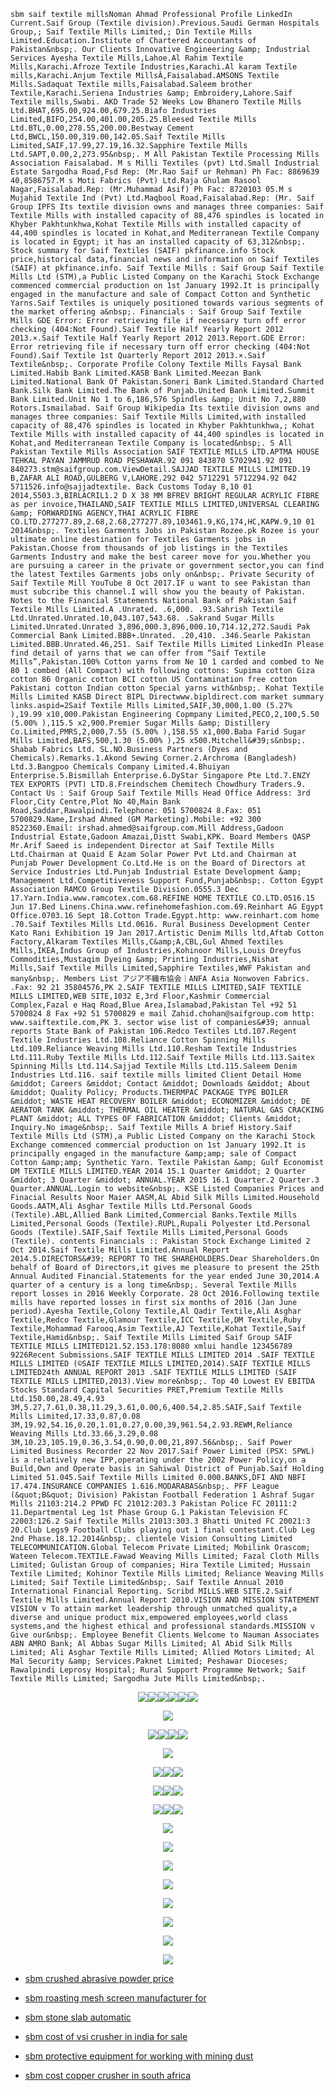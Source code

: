 
```
sbm saif textile millsNoman Ahmad Professional Profile LinkedIn Current.Saif Group (Textile division).Previous.Saudi German Hospitals Group,; Saif Textile Mills Limited,; Din Textile Mills Limited.Education.Institute of Chartered Accountants of Pakistan&nbsp;. Our Clients Innovative Engineering &amp; Industrial Services Ayesha Textile Mills,Lahoe.Al Rahim Textile Mills,Karachi.Afroze Textile Industries,Karachi.Al karam Textile mills,Karachi.Anjum Textile MillsÂ,Faisalabad.AMSONS Textile Mills.Sadaquat Textile mills,Faisalabad.Saleem brother Textile,Karachi.Seriena Industries &amp; Embroidery,Lahore.Saif Textile mills,Swabi. AKD Trade 52 Weeks Low Bhanero Textile Mills Ltd.BHAT,695.00,924.00,679.25.Biafo Industries Limited,BIFO,254.00,401.00,205.25.Bleesed Textile Mills Ltd.BTL,0.00,278.55,200.00.Bestway Cement Ltd,BWCL,150.00,319.00,142.05.Saif Textile Mills Limited,SAIF,17.99,27.19,16.32.Sapphire Textile Mills Ltd.SAPT,0.00,2,273.95&nbsp;. M All Pakistan Textile Processing Mills Association Faisalabad. M s Milli Textiles (pvt) Ltd.Small Industrial Estate Sargodha Road,Fsd Rep: (Mr.Rao Saif ur Rehman) Ph Fac: 8869639 40,8586757.M s Moti Fabrics (Pvt) Ltd.Raja Ghulam Rasool Nagar,Faisalabad.Rep: (Mr.Muhammad Asif) Ph Fac: 8720103 05.M s Mujahid Textile Ind (Pvt) Ltd.Maqbool Road,Faisalabad.Rep: (Mr. Saif Group IPFS Its textile division owns and manages three companies: Saif Textile Mills with installed capacity of 88,476 spindles is located in Khyber Pakhtunkhwa,Kohat Textile Mills with installed capacity of 44,400 spindles is located in Kohat,and Mediterranean Textile Company is located in Egypt; it has an installed capacity of 63,312&nbsp;. Stock summary for Saif Textiles (SAIF) pkfinance.info Stock price,historical data,financial news and information on Saif Textiles (SAIF) at pkfinance.info. Saif Textile Mills : Saif Group Saif Textile Mills Ltd (STM),a Public Listed Company on the Karachi Stock Exchange commenced commercial production on 1st January 1992.It is principally engaged in the manufacture and sale of Compact Cotton and Synthetic Yarns.Saif Textiles is uniquely positioned towards various segments of the market offering a&nbsp;. Financials : Saif Group Saif Textile Mills GDE Error: Error retrieving file if necessary turn off error checking (404:Not Found).Saif Textile Half Yearly Report 2012 2013.×.Saif Textile Half Yearly Report 2012 2013.Report.GDE Error: Error retrieving file if necessary turn off error checking (404:Not Found).Saif Textile 1st Quarterly Report 2012 2013.×.Saif Textile&nbsp;. Corporate Profile Colony Textile Mills Faysal Bank Limited.Habib Bank Limited.KASB Bank Limited.Meezan Bank Limited.National Bank Of Pakistan.Soneri Bank Limited.Standard Charted Bank.Silk Bank Limited.The Bank of Punjab.United Bank Limited.Summit Bank Limited.Unit No 1 to 6,186,576 Spindles &amp; Unit No 7,2,880 Rotors.Ismailabad. Saif Group Wikipedia Its textile division owns and manages three companies: Saif Textile Mills Limited,with installed capacity of 88,476 spindles is located in Khyber Pakhtunkhwa,; Kohat Textile Mills with installed capacity of 44,400 spindles is located in Kohat,and Mediterranean Textile Company is located&nbsp;. S All Pakistan Textile Mills Association SAIF TEXTILE MILLS LTD.APTMA HOUSE TEHKAL PAYAN JAMMRUD ROAD PESHAWAR.92 091 843870 5702941.92 091 840273.stm@saifgroup.com.ViewDetail.SAJJAD TEXTILE MILLS LIMITED.19 B,ZAFAR ALI ROAD,GULBERG V,LAHORE.292 042 5712291 5712294.92 042 5711526.info@sajjadtextile. Back Customs Today 8,10 01 2014,5503.3,BIRLACRIL1.2 D X 38 MM BFREV BRIGHT REGULAR ACRYLIC FIBRE as per invoice,THAILAND,SAIF TEXTILE MILLS LIMITED,UNIVERSAL CLEARING &amp; FORWARDING AGENCY,THAI ACRYLIC FIBRE CO.LTD.277277.89,2.68,2.68,277277.89,103461.9,KG,174,HC,KAPW.9,10 01 2014&nbsp;. Textiles Garments Jobs in Pakistan Rozee.pk Rozee is your ultimate online destination for Textiles Garments jobs in Pakistan.Choose from thousands of job listings in the Textiles Garments Industry and make the best career move for you.Whether you are pursuing a career in the private or government sector,you can find the latest Textiles Garments jobs only on&nbsp;. Private Security of Saif Textile Mill YouTube 8 Oct 2017.IF u want to see Pakistan than must subcribe this channel.I will show you the beauty of Pakistan. Notes to the Financial Statements National Bank of Pakistan Saif Textile Mills Limited.A .Unrated. .6,000. .93.Sahrish Textile Ltd.Unrated.Unrated.10,043.107,543.68. .Sakrand Sugar Mills Limited.Unrated.Unrated 3,896,000.3,896,000.10,714.12,272.Saudi Pak Commercial Bank Limited.BBB+.Unrated. .20,410. .346.Searle Pakistan Limited.BBB.Unrated.46,251. Saif Textile Mills Limited LinkedIn Please find detail of yarns that we can offer from “Saif Textile Mills”,Pakistan.100% Cotton yarns from Ne 10 1 carded and combed to Ne 80 1 combed (All Compact) with following cottons: Supima cotton Giza cotton 86 Organic cotton BCI cotton US Contamination free cotton Pakistani cotton Indian cotton Special yarns with&nbsp;. Kohat Textile Mills Limited KASB Direct BIPL Directwww.bipldirect.com market summary links.aspid=2Saif Textile Mills Limited,SAIF,30,000,1.00 (5.27% ),19.99 x10,000.Pakistan Engineering Copmpany Limited,PECO,2,100,5.50 (5.00% ),115.5 x2,900.Premier Sugar Mills &amp; Distillery Co.Limited,PMRS,2,000,7.55 (5.00% ),158.55 x1,000.Baba Farid Sugar Mills Limited,BAFS,500,1.30 (5.00% ),25 x500.Mitchell&#39;s&nbsp;. Shabab Fabrics Ltd. SL.NO.Business Partners (Dyes and Chemicals).Remarks.1.Akond Sewing Corner.2.Archroma (Bangladesh) Ltd.3.Bangpoo Chemicals Company Limited.4.Bhuiyan Enterprise.5.Bismillah Enterprise.6.DyStar Singapore Pte Ltd.7.ENZY TEX EXPORTS (PVT) LTD.8.Freindschem Chemitech Chowdhury Traders.9. Contact Us : Saif Group Saif Textile Mills Head Office Address: 3rd Floor,City Centre,Plot No 40,Main Bank Road,Saddar,Rawalpindi.Telephone: 051 5700824 8.Fax: 051 5700829.Name,Irshad Ahmed (GM Marketing).Mobile: +92 300 8522360.Email: irshad.ahmed@saifgroup.com.Mill Address,Gadoon Industrial Estate,Gadoon Amazai,Distt Swabi,KPK. Board Members QASP Mr.Arif Saeed is independent Director at Saif Textile Mills Ltd.Chairman at Quaid E Azam Solar Power Pvt Ltd.and Chairman at Punjab Power Development Co.Ltd.He is on the Board of Directors at Service Industries Ltd.Punjab Industrial Estate Development &amp; Management Ltd.Competitiveness Support Fund,Punjab&nbsp;. Cotton Egypt Association RAMCO Group Textile Division.0555.3 Dec 17.Yarn.India.www.ramcotex.com.68.REFINE HOME TEXTILE CO.LTD.0516.15 Jun 17.Bed Linens.China.www.refinehomefashion.com.69.Reinhart AG Egypt Office.0703.16 Sept 18.Cotton Trade.Egypt.http: www.reinhart.com home .70.Saif Textiles Mills Ltd.0616. Rural Business Development Center Kato Rani Exhibition 19 Jan 2017.Artistic Denim Mills ltd,Aftab Cotton Factory,Alkaram Textiles Mills,C&amp;A,CBL,Gul Ahmed Textiles Mills,IKEA,Indus Group of Industries,Kohinoor Mills,Louis Dreyfus Commodities,Mustaqim Dyeing &amp; Printing Industries,Nishat Mills,Saif Textile Mills Limited,Sapphire Textiles,WWF Pakistan and many&nbsp;. Members List アジア不織布協会｜ANFA Asia Nonwoven Fabrics. .Fax: 92 21 35804576,PK 2.SAIF TEXTILE MILLS LIMITED,SAIF TEXTILE MILLS LIMITED,WEB SITE,1032 E,3rd Floor,Kashmir Commercial Complex,Fazal e Haq Road,Blue Area,Islamabad,Pakistan Tel +92 51 5700824 8 Fax +92 51 5700829 e mail Zahid.chohan@saifgroup.com http: www.saiftextile.com,PK 3. sector wise list of companies&#39; annual reports State Bank of Pakistan 106.Redco Textiles Ltd.107.Regent Textile Industries Ltd.108.Reliance Cotton Spinning Mills Ltd.109.Reliance Weaving Mills Ltd.110.Resham Textile Industries Ltd.111.Ruby Textile Mills Ltd.112.Saif Textile Mills Ltd.113.Saitex Spinning Mills Ltd.114.Sajjad Textile Mills Ltd.115.Saleem Denim Industries Ltd.116. saif textile mills limited Client Detail Home &middot; Careers &middot; Contact &middot; Downloads &middot; About &middot; Quality Policy; Products.THERMPAC PACKAGE TYPE BOILER &middot; WASTE HEAT RECOVERY BOILER &middot; ECONOMIZER &middot; DE AERATOR TANK &middot; THERMAL OIL HEATER &middot; NATURAL GAS CRACKING PLANT &middot; ALL TYPES OF FABRICATION &middot; Clients &middot; Inquiry.No image&nbsp;. Saif Textile Mills A brief History.Saif Textile Mills Ltd (STM),a Public Listed Company on the Karachi Stock Exchange commenced commercial production on 1st January 1992.It is principally engaged in the manufacture &amp;amp; sale of Compact Cotton &amp;amp; Synthetic Yarn. Textile Pakistan &amp; Gulf Economist DM TEXTILE MILLS LIMITED.YEAR 2014 15.1 Quarter &middot; 2 Quarter &middot; 3 Quarter &middot; ANNUAL.YEAR 2015 16.1 Quarter.2 Quarter.3 Quarter.ANNUAL.Login to website&nbsp;. KSE Listed Companies Prices and Finacial Results Noor Maier AASM,AL Abid Silk Mills Limited.Household Goods.AATM,Ali Asghar Textile Mills Ltd.Personal Goods (Textile).ABL,Allied Bank Limited,Commercial Banks.Textile Mills Limited,Personal Goods (Textile).RUPL,Rupali Polyester Ltd.Personal Goods (Textile).SAIF,Saif Textile Mills Limited,Personal Goods (Textile). contents Financials :: Pakistan Stock Exchange Limited 2 Oct 2014.Saif Textile Mills Limited.Annual Report 2014.5.DIRECTORS&#39; REPORT TO THE SHAREHOLDERS.Dear Shareholders.On behalf of Board of Directors,it gives me pleasure to present the 25th Annual Audited Financial.Statements for the year ended June 30,2014.A quarter of a century is a long time&nbsp;. Several Textile Mills report losses in 2016 Weekly Corporate. 28 Oct 2016.Following textile mills have reported losses in first six months of 2016 (Jan June period).Ayesha Textile,Colony Textile,Al Qadir Textile,Ali Asghar Textile,Redco Textile,Glamour Textile,ICC Textile,DM Textile,Ruby Textile,Mohammad Farooq,Asim Textile,AJ Textile,Kohat Textile,Saif Textile,Hamid&nbsp;. Saif Textile Mills Limited Saif Group SAIF TEXTILE MILLS LIMITED121.52.153.178:8080 xmlui handle 123456789 9226Recent Submissions.SAIF TEXTILE MILLS LIMITED 2014 ﻿.SAIF TEXTILE MILLS LIMITED (©SAIF TEXTILE MILLS LIMITED,2014).SAIF TEXTILE MILLS LIMITED24th ANNUAL REPORT 2013 ﻿.SAIF TEXTILE MILLS LIMITED (SAIF TEXTILE MILLS LIMITED,2013).View more&nbsp;. Top 40 Lowest EV EBITDA Stocks Standard Capital Securities PRET,Premium Textile Mills Ltd.150.00,28.49,4.93 3M,5.27,7.61,0.38,11.29,3.61,0.00,6,400.54,2.85.SAIF,Saif Textile Mills Limited,17.33,0.87,0.08 3M,19.92,54.16,0.20,1.01,0.27,0.00,39,961.54,2.93.REWM,Reliance Weaving Mills Ltd.33.66,3.29,0.08 3M,10.23,105.19,0.36,3.54,0.90,0.00,21,897.56&nbsp;. Saif Power Limited Business Recorder 22 Nov 2017.Saif Power Limited (PSX: SPWL) is a relatively new IPP,operating under the 2002 Power Policy,on a Build,Own and Operate basis in Sahiwal District of Punjab.Saif Holding Limited 51.045.Saif Textile Mills Limited 0.000.BANKS,DFI AND NBFI 17.474.INSURANCE COMPANIES 1.616.MODARABAS&nbsp;. PFF League (&quot;B&quot; Division) Pakistan Football Federation 1 Ashraf Sugar Mills 21103:214.2 PPWD FC 21012:203.3 Pakistan Police FC 20111:2 11.Departmental Leg 1st Phase Group G.1 Pakistan Television FC 22003:126.2 Saif Textile Mills 21013:303.3 Bhatti United FC 20021:3 20.Club Legs9 Football Clubs playing out 1 final contestant.Club Leg 2nd Phase.18.12.2014&nbsp;. clientele Vision Consulting Limited TELECOMMUNICATION.Global Telecom Private Limited; Mobilink Orascom; Wateen Telecom.TEXTILE.Fawad Weaving Mills Limited; Fazal Cloth Mills Limited; Gulistan Group of companies; Hira Textile Limited; Hussain Textile Limited; Kohinor Textile Mills Limited; Reliance Weaving Mills Limited; Saif Textile Limited&nbsp;. Saif Textile Annual 2010 International Financial Reporting. Scribd MILLS.WEB SITE.2.Saif Textile Mills Limited.Annual Report 2010.VISION AND MISSION STATEMENT VISION v To attain market leadership through unmatched quality,a diverse and unique product mix,empowered employees,world class systems,and the highest ethical and professional standards.MISSION v Give our&nbsp;. Employee Benefit Clients Welcome to Nauman Associates ABN AMRO Bank; Al Abbas Sugar Mills Limited; Al Abid Silk Mills Limited; Ali Asghar Textile Mills Limited; Allied Motors Limited; Al Mal Security &amp; Services.Paknet Limited; Peshawar Dioceses; Rawalpindi Leprosy Hospital; Rural Support Programme Network; Saif Textile Mills Limited; Sargodha Jute Mills Limited&nbsp;. 
```

<div align="center">
  
<a rel="nofollow" href="https://m.shibang-china.com?f=github&k=sbm+saif+textile+mills"><img src="https://static.shibang-china.com/en/l.png"></a><img src="https://static.shibang-china.com/en/hw.png"><a rel="nofollow" href="https://m.shibang-china.com/product/?f=github&k=sbm+saif+textile+mills"><img src="https://static.shibang-china.com/en/p.png"></a><a rel="nofollow" href="https://m.shibang-china.com/cases/?f=github&k=sbm+saif+textile+mills"><img src="https://static.shibang-china.com/en/c.png"></a><a rel="nofollow" href="https://m.shibang-china.com/news/?f=github&k=sbm+saif+textile+mills"><img src="https://static.shibang-china.com/en/n.png"></a><a rel="nofollow" href="https://m.shibang-china.com?f=github&k=sbm+saif+textile+mills"><img src="https://static.shibang-china.com/en/m.png"></a>

<a rel="nofollow" href="https://m.shibang-china.com/product/?f=github&k=sbm+saif+textile+mills"><img src="https://static.shibang-china.com/en/b.jpg"></a>
  
<a rel="nofollow" href="https://m.shibang-china.com/solution-aggregate.html?f=github&k=sbm+saif+textile+mills"><img src="https://static.shibang-china.com/en/a.jpg"></a><a rel="nofollow" href="https://m.shibang-china.com/solution-mine.html?f=github&k=sbm+saif+textile+mills"><img src="https://static.shibang-china.com/en/m.jpg"></a><a rel="nofollow" href="https://m.shibang-china.com/solution-mill.html?f=github&k=sbm+saif+textile+mills"><img src="https://static.shibang-china.com/en/g.jpg"></a><a rel="nofollow" href="https://m.shibang-china.com/solution-epc.html?f=github&k=sbm+saif+textile+mills"><img src="https://static.shibang-china.com/en/e.jpg"></a>

<a rel="nofollow" href="https://m.shibang-china.com/product/?f=github&k=sbm+saif+textile+mills"><img src="https://static.shibang-china.com/en/a-p.png"></a>

<a rel="nofollow" href="https://m.shibang-china.com/product/crusher/c6x.html?f=github&k=sbm+saif+textile+mills"><img src="https://static.shibang-china.com/en/j.jpg"></a><a rel="nofollow" href="https://m.shibang-china.com/product/crusher/ci5x.html?f=github&k=sbm+saif+textile+mills"><img src="https://static.shibang-china.com/en/i.jpg"></a><a rel="nofollow" href="https://m.shibang-china.com/product/crusher/hst.html?f=github&k=sbm+saif+textile+mills"><img src="https://static.shibang-china.com/en/c.jpg"></a>

<a rel="nofollow" href="https://m.shibang-china.com/product/mill/mtw.html?f=github&k=sbm+saif+textile+mills"><img src="https://static.shibang-china.com/en/mtw.jpg"></a><a rel="nofollow" href="https://m.shibang-china.com/product/mill/scm.html?f=github&k=sbm+saif+textile+mills"><img src="https://static.shibang-china.com/en/scm.jpg"></a><a rel="nofollow" href="https://m.shibang-china.com/product/mill/lm.html?f=github&k=sbm+saif+textile+mills"><img src="https://static.shibang-china.com/en/lm.jpg"></a>

<a rel="nofollow" href="https://m.shibang-china.com/product/sand/vsi6x.html?f=github&k=sbm+saif+textile+mills"><img src="https://static.shibang-china.com/en/6x.jpg"></a><a rel="nofollow" href="https://m.shibang-china.com/product/sand/vu.html?f=github&k=sbm+saif+textile+mills"><img src="https://static.shibang-china.com/en/vu.jpg"></a><a rel="nofollow" href="https://m.shibang-china.com/product/mobile/klun.html?f=github&k=sbm+saif+textile+mills"><img src="https://static.shibang-china.com/en/k.jpg"></a>

<a rel="nofollow" href="https://m.shibang-china.com/cases/?f=github&k=sbm+saif+textile+mills"><img src="https://static.shibang-china.com/en/case.png"></a>

<a rel="nofollow" href="https://m.shibang-china.com/cases/aggregate/202.html?f=github&k=sbm+saif+textile+mills"><img src="https://static.shibang-china.com/en/c-1.jpg"></a>

<a rel="nofollow" href="https://m.shibang-china.com/cases/aggregate/203.html?f=github&k=sbm+saif+textile+mills"><img src="https://static.shibang-china.com/en/c-2.jpg"></a>

<a rel="nofollow" href="https://m.shibang-china.com/cases/mill/123.html?f=github&k=sbm+saif+textile+mills"><img src="https://static.shibang-china.com/en/c-3.jpg"></a>

<a rel="nofollow" href="https://m.shibang-china.com/contact_us.html?f=github&k=sbm+saif+textile+mills"><img src="https://static.shibang-china.com/en/contact.png"></a>

<a rel="nofollow" href="https://swt.shibang-china.com/?f=github&k=sbm+saif+textile+mills"><img src="https://static.shibang-china.com/en/chat.png"></a>

<a rel="nofollow" href="https://whatsapp.shibangsoft.com/WhatsApp.php?f=github&k=sbm+saif+textile+mills"><img src="https://static.shibang-china.com/en/whatsapp.png"></a>

<a rel="nofollow" href="https://m.shibang-china.com/?f=github&k=sbm+saif+textile+mills"><img src="https://static.shibang-china.com/en/website.png"></a>

</div>


* [sbm crushed abrasive powder price](sbm%20crushed%20abrasive%20powder%20price.md)

* [sbm roasting mesh screen manufacturer for](sbm%20roasting%20mesh%20screen%20manufacturer%20for.md)

* [sbm stone slab automatic](sbm%20stone%20slab%20automatic.md)

* [sbm cost of vsi crusher in india for sale](sbm%20cost%20of%20vsi%20crusher%20in%20india%20for%20sale.md)

* [sbm protective equipment for working with mining dust](sbm%20protective%20equipment%20for%20working%20with%20mining%20dust.md)

* [sbm cost copper crusher in south africa](sbm%20cost%20copper%20crusher%20in%20south%20africa.md)